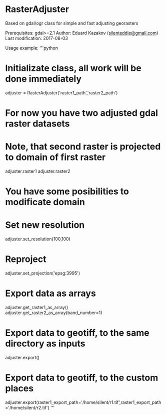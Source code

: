 # RasterAdjuster
Based on gdal/ogr class for simple and fast adjusting georasters

Prerequisites: gdal>=2.1
Author: Eduard Kazakov (silenteddie@gmail.com)
Last modification: 2017-08-03

Usage example:
'''python
# Initializate class, all work will be done immediately
adjuster = RasterAdjuster('raster1_path','raster2_path')

# For now you have two adjusted gdal raster datasets
# Note, that second raster is projected to domain of first raster
adjuster.raster1
adjuster.raster2

# You have some posibilities to modificate domain
# Set new resolution
adjuster.set_resolution(100,100)
# Reproject
adjuster.set_projection('epsg:3995')

# Export data as arrays
adjuster.get_raster1_as_array()
adjuster.get_raster2_as_array(band_number=1)

# Export data to geotiff, to the same directory as inputs
adjuster.export()

# Export data to geotiff, to the custom places
adjuster.export(raster1_export_path='/home/silent/r1.tif',raster1_export_path='/home/silent/r2.tif')
'''
